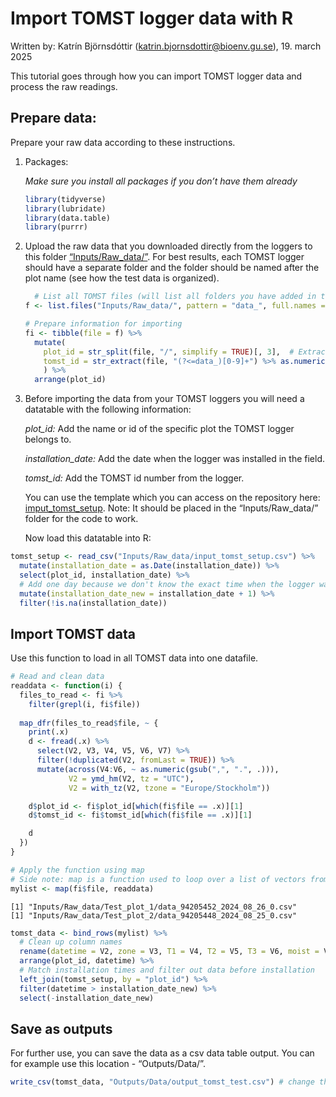 

# Import TOMST logger data with R

Written by: Katrín Björnsdóttir (katrin.bjornsdottir@bioenv.gu.se), 19.
march 2025

This tutorial goes through how you can import TOMST logger data and
process the raw readings.

## Prepare data:

Prepare your raw data according to these instructions.

1.  Packages:

    *Make sure you install all packages if you don’t have them already*

    ``` r
    library(tidyverse)
    library(lubridate)
    library(data.table)
    library(purrr)
    ```

2.  Upload the raw data that you downloaded directly from the loggers to
    this folder
    [“Inputs/Raw_data/”](https://github.com/EDGE-Lab-GU/EDGE_TOMST_processing/tree/main/Inputs/Raw_data).
    For best results, each TOMST logger should have a separate folder
    and the folder should be named after the plot name (see how the test
    data is organized).

    ``` r
      # List all TOMST files (will list all folders you have added in this folder)
    f <- list.files("Inputs/Raw_data/", pattern = "data_", full.names = TRUE, recursive = TRUE)

    # Prepare information for importing
    fi <- tibble(file = f) %>%
      mutate(
        plot_id = str_split(file, "/", simplify = TRUE)[, 3],  # Extract 3rd folder from the path which should be the plot_id
        tomst_id = str_extract(file, "(?<=data_)[0-9]+") %>% as.numeric() # Extracts the TOMST_id from the data file name path
        ) %>%
      arrange(plot_id)
    ```

3.  Before importing the data from your TOMST loggers you will need a
    datatable with the following information:

    *plot_id:* Add the name or id of the specific plot the TOMST logger
    belongs to.

    *installation_date:* Add the date when the logger was installed in
    the field.

    *tomst_id:* Add the TOMST id number from the logger.

    You can use the template which you can access on the repository
    here:
    [imput_tomst_setup](https://github.com/EDGE-Lab-GU/EDGE_TOMST_processing/blob/main/Inputs/Raw_data/input_tomst_setup.csv).
    Note: It should be placed in the “Inputs/Raw_data/” folder for the
    code to work.

    Now load this datatable into R:

``` r
tomst_setup <- read_csv("Inputs/Raw_data/input_tomst_setup.csv") %>% 
  mutate(installation_date = as.Date(installation_date)) %>%
  select(plot_id, installation_date) %>%
  # Add one day because we don't know the exact time when the logger was set up. Easier to ignore the installation date completely.
  mutate(installation_date_new = installation_date + 1) %>%
  filter(!is.na(installation_date))
```

## Import TOMST data

Use this function to load in all TOMST data into one datafile.

``` r
# Read and clean data
readdata <- function(i) {
  files_to_read <- fi %>% 
    filter(grepl(i, fi$file))
  
  map_dfr(files_to_read$file, ~ {
    print(.x)
    d <- fread(.x) %>%
      select(V2, V3, V4, V5, V6, V7) %>%
      filter(!duplicated(V2, fromLast = TRUE)) %>%
      mutate(across(V4:V6, ~ as.numeric(gsub(",", ".", .))),
             V2 = ymd_hm(V2, tz = "UTC"),
             V2 = with_tz(V2, tzone = "Europe/Stockholm"))

    d$plot_id <- fi$plot_id[which(fi$file == .x)][1]
    d$tomst_id <- fi$tomst_id[which(fi$file == .x)][1]

    d
  })
}

# Apply the function using map
# Side note: map is a function used to loop over a list of vectors from the 'purrr' package
mylist <- map(fi$file, readdata)
```

    [1] "Inputs/Raw_data/Test_plot_1/data_94205452_2024_08_26_0.csv"
    [1] "Inputs/Raw_data/Test_plot_2/data_94205448_2024_08_25_0.csv"

``` r
tomst_data <- bind_rows(mylist) %>% 
  # Clean up column names
  rename(datetime = V2, zone = V3, T1 = V4, T2 = V5, T3 = V6, moist = V7) %>%
  arrange(plot_id, datetime) %>% 
  # Match installation times and filter out data before installation
  left_join(tomst_setup, by = "plot_id") %>% 
  filter(datetime > installation_date_new) %>%
  select(-installation_date_new)
```

## Save as outputs

For further use, you can save the data as a csv data table output. You
can for example use this location - “Outputs/Data/”.

``` r
write_csv(tomst_data, "Outputs/Data/output_tomst_test.csv") # change the output name to fit your data
```
